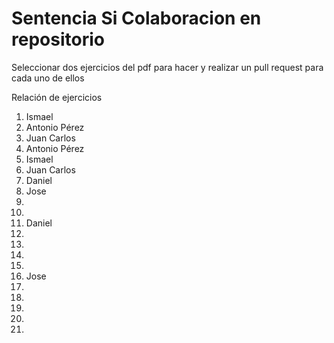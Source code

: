 # Sentencia Si Colaboracion en repositorio

Seleccionar dos ejercicios del pdf para hacer y realizar un pull request para cada uno de ellos


Relación de ejercicios
1. Ismael 
2. Antonio Pérez
3. Juan Carlos
4. Antonio Pérez
5. Ismael
6. Juan Carlos
7. Daniel
7. Jose
8. 
9. 
10. Daniel
11. 
12. 
13. 
14. 
15. Jose
16. 
17. 
18. 
19. 
20. 


